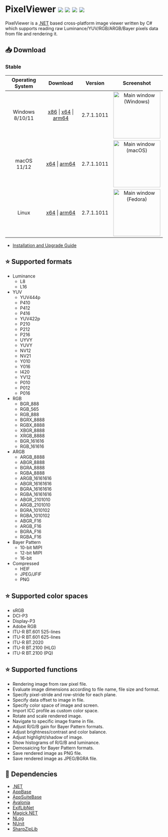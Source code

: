 # PixelViewer [![](https://img.shields.io/github/release-date-pre/carina-studio/PixelViewer?style=flat)](https://github.com/carina-studio/PixelViewer/releases/tag/2.0.3.325) ![](https://img.shields.io/github/downloads/carina-studio/PixelViewer/total) [![](https://img.shields.io/github/last-commit/carina-studio/PixelViewer?style=flat)](https://github.com/carina-studio/PixelViewer/commits/master) [![](https://img.shields.io/github/license/carina-studio/PixelViewer?style=flat)](https://github.com/carina-studio/PixelViewer/blob/master/LICENSE.md)

PixelViewer is a [.NET](https://dotnet.microsoft.com/) based cross-platform image viewer written by C# which supports reading raw Luminance/YUV/RGB/ARGB/Bayer pixels data from file and rendering it.

## 📥 Download

### Stable
Operating System                      | Download | Version | Screenshot
:------------------------------------:|:--------:|:-------:|:----------:
Windows 8/10/11                       |[x86](https://github.com/carina-studio/PixelViewer/releases/download/2.7.1.1011/PixelViewer-2.7.1.1011-win-x86.zip) &#124; [x64](https://github.com/carina-studio/PixelViewer/releases/download/2.7.1.1011/PixelViewer-2.7.1.1011-win-x64.zip) &#124; [arm64](https://github.com/carina-studio/PixelViewer/releases/download/2.7.1.1011/PixelViewer-2.7.1.1011-win-arm64.zip)|2.7.1.1011|[<img src="https://carinastudio.azurewebsites.net/PixelViewer/Screenshots/MainWindow_Windows_Thumb.png" alt="Main window (Windows)" width="150"/>](https://carinastudio.azurewebsites.net/PixelViewer/Screenshots/MainWindow_Windows.png)
macOS 11/12                           |[x64](https://github.com/carina-studio/PixelViewer/releases/download/2.7.1.1011/PixelViewer-2.7.1.1011-osx-x64.zip) &#124; [arm64](https://github.com/carina-studio/PixelViewer/releases/download/2.7.1.1011/PixelViewer-2.7.1.1011-osx-arm64.zip)|2.7.1.1011|[<img src="https://carinastudio.azurewebsites.net/PixelViewer/Screenshots/MainWindow_macOS_Thumb.png" alt="Main window (macOS)" width="150"/>](https://carinastudio.azurewebsites.net/PixelViewer/Screenshots/MainWindow_macOS.png)
Linux                                 |[x64](https://github.com/carina-studio/PixelViewer/releases/download/2.7.1.1011/PixelViewer-2.7.1.1011-linux-x64.zip) &#124; [arm64](https://github.com/carina-studio/PixelViewer/releases/download/2.7.1.1011/PixelViewer-2.7.1.1011-linux-arm64.zip)|2.7.1.1011|[<img src="https://carinastudio.azurewebsites.net/PixelViewer/Screenshots/MainWindow_Fedora_Thumb.png" alt="Main window (Fedora)" width="150"/>](https://carinastudio.azurewebsites.net/PixelViewer/Screenshots/MainWindow_Fedora.png)

- [Installation and Upgrade Guide](https://carinastudio.azurewebsites.net/PixelViewer/InstallAndUpgrade)

## ⭐ Supported formats
* Luminance
  * L8
  * L16
* YUV
  * YUV444p
  * P410
  * P412
  * P416
  * YUV422p
  * P210
  * P212
  * P216
  * UYVY
  * YUVY
  * NV12
  * NV21
  * Y010
  * Y016
  * I420
  * YV12
  * P010
  * P012
  * P016
* RGB
  * BGR_888
  * RGB_565
  * RGB_888
  * BGRX_8888
  * RGBX_8888
  * XBGR_8888
  * XRGB_8888
  * BGR_161616
  * RGB_161616
* ARGB
  * ARGB_8888
  * ABGR_8888
  * BGRA_8888
  * RGBA_8888
  * ARGB_16161616
  * ABGR_16161616
  * BGRA_16161616
  * RGBA_16161616
  * ABGR_2101010
  * ARGB_2101010
  * BGRA_1010102
  * RGBA_1010102
  * ABGR_F16
  * ARGB_F16
  * BGRA_F16
  * RGBA_F16
* Bayer Pattern
  * 10-bit MIPI
  * 12-bit MIPI
  * 16-bit
* Compressed
  * HEIF
  * JPEG/JFIF
  * PNG
  
## ⭐ Supported color spaces
* sRGB
* DCI-P3
* Display-P3
* Adobe RGB
* ITU-R BT.601 525-lines
* ITU-R BT.601 625-lines
* ITU-R BT.2020
* ITU-R BT.2100 (HLG)
* ITU-R BT.2100 (PQ)

## ⭐ Supported functions
* Rendering image from raw pixel file.
* Evaluate image dimensions according to file name, file size and format.
* Specify pixel-stride and row-stride for each plane.
* Specify data offset to image in file.
* Specify color space of image and screen.
* Import ICC profile as custom color space.
* Rotate and scale rendered image.
* Navigate to specific image frame in file.
* Adjust R/G/B gain for Bayer Pattern formats.
* Adjust brightness/contrast and color balance.
* Adjust highlight/shadow of image.
* Show histograms of R/G/B and luminance.
* Demosaicing for Bayer Pattern formats.
* Save rendered image as PNG file.
* Save rendered image as JPEG/BGRA file.

## 🤝 Dependencies
* [.NET](https://dotnet.microsoft.com/)
* [AppBase](https://github.com/carina-studio/AppBase)
* [AppSuiteBase](https://github.com/carina-studio/AppSuiteBase)
* [Avalonia](https://github.com/AvaloniaUI/Avalonia)
* [ExifLibNet](https://github.com/oozcitak/exiflibrary)
* [Magick.NET](https://github.com/dlemstra/Magick.NET)
* [NLog](https://github.com/NLog/NLog)
* [NUnit](https://github.com/nunit/nunit)
* [SharpZipLib](https://github.com/icsharpcode/SharpZipLib)
